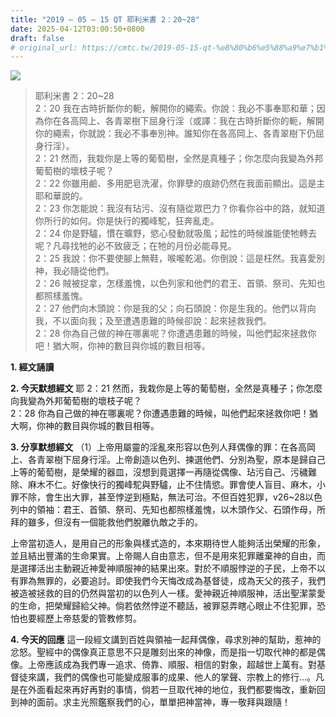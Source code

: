 ```yaml
---
title: "2019 – 05 – 15 QT 耶利米書 2：20~28"
date: 2025-04-12T03:00:50+0800
draft: false
# original_url: https://cmtc.tw/2019-05-15-qt-%e8%80%b6%e5%88%a9%e7%b1%b3%e6%9b%b8-2%ef%bc%9a2028
---
```


![](/images/qt.jpg)
> 耶利米書 2：20\~28  
> 2：20 我在古時折斷你的軛，解開你的繩索。你說：我必不事奉耶和華；因為你在各高岡上、各青翠樹下屈身行淫（或譯：我在古時折斷你的軛，解開你的繩索，你就說：我必不事奉別神。誰知你在各高岡上、各青翠樹下仍屈身行淫）。  
> 2：21 然而，我栽你是上等的葡萄樹，全然是真種子；你怎麼向我變為外邦葡萄樹的壞枝子呢？  
> 2：22 你雖用鹼、多用肥皂洗濯，你罪孽的痕跡仍然在我面前顯出。這是主耶和華說的。  
> 2：23 你怎能說：我沒有玷污、沒有隨從眾巴力？你看你谷中的路，就知道你所行的如何。你是快行的獨峰駝，狂奔亂走。  
> 2：24 你是野驢，慣在曠野，慾心發動就吸風；起性的時候誰能使牠轉去呢？凡尋找牠的必不致疲乏；在牠的月份必能尋見。  
> 2：25 我說：你不要使腳上無鞋，喉嚨乾渴。你倒說：這是枉然。我喜愛別神，我必隨從他們。  
> 2：26 賊被捉拿，怎樣羞愧，以色列家和他們的君王、首領、祭司、先知也都照樣羞愧。  
> 2：27 他們向木頭說：你是我的父；向石頭說：你是生我的。他們以背向我，不以面向我；及至遭遇患難的時候卻說：起來拯救我們。  
> 2：28 你為自己做的神在哪裏呢？你遭遇患難的時候，叫他們起來拯救你吧！猶大啊，你神的數目與你城的數目相等。

**1. 經文誦讀**

**2.  今天默想經文**
耶 2：21 然而，我栽你是上等的葡萄樹，全然是真種子；你怎麼向我變為外邦葡萄樹的壞枝子呢？  
2：28 你為自己做的神在哪裏呢？你遭遇患難的時候，叫他們起來拯救你吧！猶大啊，你神的數目與你城的數目相等。

**3. 分享默想經文**
（1）上帝用屬靈的淫亂來形容以色列人拜偶像的罪：在各高岡上、各青翠樹下屈身行淫。上帝創造以色列、揀選他們、分別為聖，原本是歸自己上等的葡萄樹，是榮耀的器皿，沒想到竟選擇一再隨從偶像、玷污自己、污穢難除、麻木不仁。好像快行的獨峰駝與野驢，止不住情慾。罪會使人盲目、麻木，小罪不除，會生出大罪，甚至悖逆到極點，無法可治。不但百姓犯罪，v26\~28以色列中的領袖：君王、首領、祭司、先知也都照樣羞愧，以木頭作父、石頭作母，所拜的雖多，但沒有一個能救他們脫離仇敵之手的。

上帝當初造人，是用自己的形象與樣式造的，本來期待世人能夠活出榮耀的形象，並且結出豐滿的生命果實。上帝賜人自由意志，但不是用來犯罪離棄神的自由，而是選擇活出主動親近神愛神順服神的結果出來。對於不順服悖逆的子民，上帝不以有罪為無罪的，必要追討。即使我們今天悔改成為基督徒，成為天父的孩子，我們被造被拯救的目的仍然與當初的以色列人一樣。愛神親近神順服神，活出聖潔蒙愛的生命，把榮耀歸給父神。倘若依然悖逆不聽話，被罪惡弄瞎心眼止不住犯罪，恐怕也要經歷上帝慈愛的管教修剪。

**4. 今天的回應**
這一段經文講到百姓與領袖一起拜偶像，尋求別神的幫助，惹神的忿怒。聖經中的偶像真正意思不只是雕刻出來的神像，而是指一切取代神的都是偶像。上帝應該成為我們專一追求、倚靠、順服、相信的對象，超越世上萬有。對基督徒來講，我們的偶像也可能變成服事的成果、他人的掌聲、宗教上的修行…。凡是在外面看起來再好再對的事情，倘若一旦取代神的地位，我們都要悔改，重新回到神的面前。求主光照鑑察我們的心，單單把神當神，專一敬拜與跟隨！
